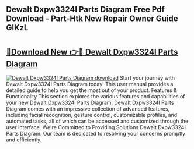 ## Dewalt Dxpw3324I Parts Diagram Free Pdf Download - Part-Htk New Repair Owner Guide GIKzL

# <h2><a href="http://dfoyi4.blite.top/?on=Dewalt+Dxpw3324I+Parts+Diagram">🔗Download New 👉🔴 Dewalt Dxpw3324I Parts Diagram</a></h2>

[![Dewalt Dxpw3324I Parts Diagram download](https://i.imgur.com/lujVjoI.png)](http://dfoyi4.blite.top/?on=Dewalt+Dxpw3324I+Parts+Diagram)
Start your journey with Dewalt Dxpw3324I Parts Diagram today! This user manual provides a detailed guide to help you get the most out of your product. Features & Functionality This section explores the various features and capabilities of your new Dewalt Dxpw3324I Parts Diagram. Dewalt Dxpw3324I Parts Diagram comes with an impressive collection of advanced features, including facial recognition, gesture control, customizable profiles, and automated tasks, all of which can be accessed and customized through the user interface. We're Committed to Providing Solutions Dewalt Dxpw3324I Parts Diagram. Our team is dedicated to resolving your concerns promptly and efficiently.
